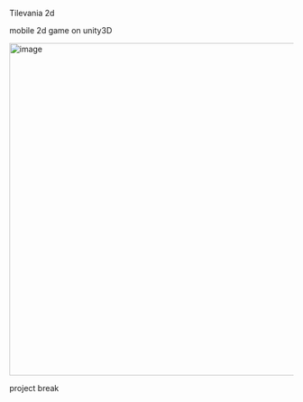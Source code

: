 Tilevania 2d

mobile 2d game on unity3D

<img width="590" alt="image" src="https://github.com/Grandpa1001/TileVania/assets/28570039/f9365e67-d167-4588-8c13-8a663c8f85fc">

project break
